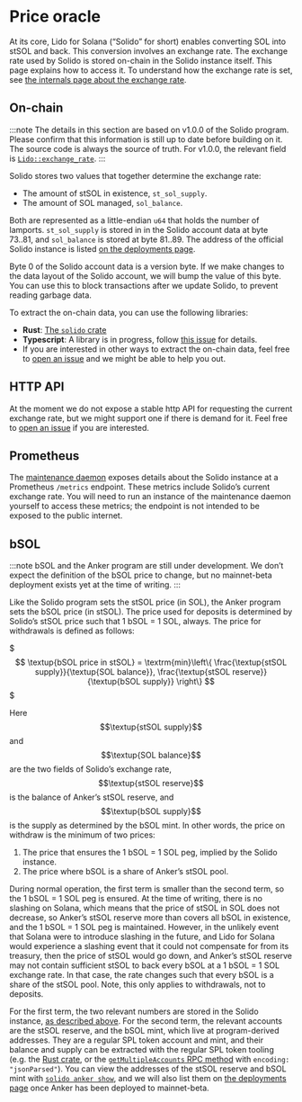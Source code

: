 # Price oracle

At its core, Lido for Solana (“Solido” for short) enables converting SOL into
stSOL and back. This conversion involves an exchange rate. The exchange rate
used by Solido is stored on-chain in the Solido instance itself. This page
explains how to access it. To understand how the exchange rate is set, see [the
internals page about the exchange rate](../internals/exchange-rate).

## On-chain

:::note
The details in this section are based on v1.0.0 of the Solido program. Please
confirm that this information is still up to date before building on it. The
source code is always the source of truth. For v1.0.0, the relevant field
is [`Lido::exchange_rate`][src-v1.0.0].
:::

[src-v1.0.0]: https://github.com/ChorusOne/solido/blob/v1.0.0/program/src/state.rs#L201

Solido stores two values that together determine the exchange rate:

 * The amount of stSOL in existence, `st_sol_supply`.
 * The amount of SOL managed, `sol_balance`.

Both are represented as a little-endian `u64` that holds the number of lamports.
`st_sol_supply` is stored in in the Solido account data at byte 73..81,
and `sol_balance` is stored at byte 81..89. The address of the official Solido
instance is listed [on the deployments page](../deployments).

Byte 0 of the Solido account data is a version byte. If we make changes to the
data layout of the Solido account, we will bump the value of this byte. You can
use this to block transactions after we update Solido, to prevent reading
garbage data.

To extract the on-chain data, you can use the following libraries:

 * **Rust**: [The `solido` crate][solido-v1]
 * **Typescript**: A library is in progress, follow [this issue][ts-sdk] for details.
 * If you are interested in other ways to extract the on-chain data, feel free
   to [open an issue][new-issue] and we might be able to help you out.

[solido-v1]: https://github.com/ChorusOne/solido/tree/v1.0.0/program
[ts-sdk]:    https://github.com/ChorusOne/solido/issues/467
[new-issue]: https://github.com/ChorusOne/solido/issues/new

## HTTP API

At the moment we do not expose a stable http API for requesting the current
exchange rate, but we might support one if there is demand for it. Feel free
to [open an issue][new-issue] if you are interested.

## Prometheus

The [maintenance daemon](../operation/maintenance) exposes details about the
Solido instance at a Prometheus `/metrics` endpoint. These metrics include
Solido’s current exchange rate. You will need to run an instance of the
maintenance daemon yourself to access these metrics; the endpoint is not
intended to be exposed to the public internet.

## bSOL

:::note
bSOL and the Anker program are still under development.
We don’t expect the definition of the bSOL price to change,
but no mainnet-beta deployment exists yet at the time of writing.
:::

Like the Solido program sets the stSOL price (in SOL), the Anker program sets
the bSOL price (in stSOL). The price used for deposits is determined by Solido’s
stSOL price such that 1 bSOL = 1 SOL, always. The price for withdrawals is
defined as follows:

$$$
\textup{bSOL price in stSOL} = \textrm{min}\left\{
\frac{\textup{stSOL supply}}{\textup{SOL balance}},
\frac{\textup{stSOL reserve}}{\textup{bSOL supply}}
\right\}
$$$

Here $$\textup{stSOL supply}$$ and $$\textup{SOL balance}$$ are the two fields
of Solido’s exchange rate, $$\textup{stSOL reserve}$$ is the balance of Anker’s
stSOL reserve, and $$\textup{bSOL supply}$$ is the supply as determined by the
bSOL mint. In other words, the price on withdraw is the minimum of two prices:

 1. The price that ensures the 1 bSOL = 1 SOL peg, implied by the Solido instance.
 2. The price where bSOL is a share of Anker’s stSOL pool.

During normal operation, the first term is smaller than the second term, so the
1 bSOL = 1 SOL peg is ensured. At the time of writing, there is no slashing on
Solana, which means that the price of stSOL in SOL does not decrease, so Anker’s
stSOL reserve more than covers all bSOL in existence, and the 1 bSOL = 1 SOL peg
is maintained. However, in the unlikely event that Solana were to introduce
slashing in the future, and Lido for Solana would experience a slashing event
that it could not compensate for from its treasury, then the price of stSOL
would go down, and Anker’s stSOL reserve may not contain sufficient stSOL to
back every bSOL at a 1 bSOL = 1 SOL exchange rate. In that case, the rate
changes such that every bSOL is a share of the stSOL pool. Note, this only
applies to withdrawals, not to deposits.

For the first term, the two relevant numbers are stored in the Solido instance,
[as described above](#on-chain). For the second term, the relevant accounts are
the stSOL reserve, and the bSOL mint, which live at program-derived addresses.
They are a regular SPL token account and mint, and their balance and supply can
be extracted with the regular SPL token tooling (e.g. the [Rust
crate][spl-token-crate], or the [`getMultipleAccounts` RPC
method][get-multiple-accounts] with `encoding: "jsonParsed"`).
You can view the addresses of the stSOL reserve and bSOL mint with
[`solido anker show`][solido-cli], and we will also list them on
[the deployments page](../deployments) once Anker has been deployed to mainnet-beta.

[spl-token-crate]:       https://lib.rs/crates/spl-token
[get-multiple-accounts]: https://docs.solana.com/developing/clients/jsonrpc-api#getmultipleaccounts
[solido-cli]:            ../operation/the-solido-utility
